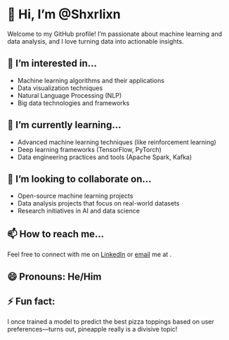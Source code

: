 # 👋 Hi, I’m @Shxrlixn

Welcome to my GitHub profile! I’m passionate about machine learning and data analysis, and I love turning data into actionable insights.

## 👀 I’m interested in...
- Machine learning algorithms and their applications
- Data visualization techniques
- Natural Language Processing (NLP)
- Big data technologies and frameworks

## 🌱 I’m currently learning...
- Advanced machine learning techniques (like reinforcement learning)
- Deep learning frameworks (TensorFlow, PyTorch)
- Data engineering practices and tools (Apache Spark, Kafka)

## 💞️ I’m looking to collaborate on...
- Open-source machine learning projects
- Data analysis projects that focus on real-world datasets
- Research initiatives in AI and data science

## 📫 How to reach me...
Feel free to connect with me on [LinkedIn](https://www.linkedin.com/in/sherlien-molly-83042a259?utm_source=share&utm_campaign=share_via&utm_content=profile&utm_medium=android_app) or [email](sherlie.molly@gmail.com) me at .

## 😄 Pronouns: He/Him

## ⚡ Fun fact: 
I once trained a model to predict the best pizza toppings based on user preferences—turns out, pineapple really is a divisive topic!
